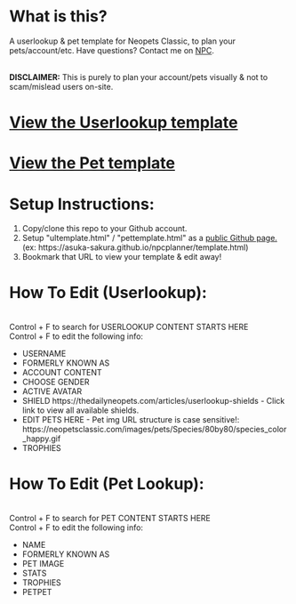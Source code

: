 <h1>What is this?</h1>
A userlookup & pet template for Neopets Classic, to plan your pets/account/etc. Have questions? Contact me on <a href="https://neopetsclassic.com/userlookup/?user=ali">NPC</a>.

<BR><B>DISCLAIMER:</b> This is purely to plan your account/pets visually & not to scam/mislead users on-site.

<h1><a href="https://asuka-sakura.github.io/npcplanner/ultemplate.html">View the Userlookup template</a></h1>
  <h1><a href="https://asuka-sakura.github.io/npcplanner/pettemplate.html">View the Pet template</a></h1>

<h1>Setup Instructions:</h1>
<ol>
  <li>Copy/clone this repo to your Github account.</li>
  <li>Setup "ultemplate.html" / "pettemplate.html" as a <a href="https://guides.github.com/features/pages/">public Github page.</a> (ex: https://asuka-sakura.github.io/npcplanner/template.html)</li>
  <li>Bookmark that URL to view your template & edit away!</li>
  </ol>


<h1>How To Edit (Userlookup):</h1>

  <BR>Control + F to search for USERLOOKUP CONTENT STARTS HERE
  <BR>Control + F to edit the following info:

<ul>
  <li>USERNAME</li>
  <li>FORMERLY KNOWN AS</li>
  <li>ACCOUNT CONTENT</li>
  <li>CHOOSE GENDER</li>
  <li>ACTIVE AVATAR</li>
 <li>SHIELD https://thedailyneopets.com/articles/userlookup-shields - Click link to view all available shields.</li>
<li>EDIT PETS HERE - Pet img URL structure is case sensitive!: https://neopetsclassic.com/images/pets/Species/80by80/species_color_happy.gif</li>
  <li>TROPHIES</li></ul>

    
<h1>How To Edit (Pet Lookup):</h1>

  <BR>Control + F to search for PET CONTENT STARTS HERE
  <BR>Control + F to edit the following info:

<ul>
  <li>NAME</li>
  <li>FORMERLY KNOWN AS</li>
  <li>PET IMAGE</li>
  <li>STATS</li>
  <li>TROPHIES</li>
  <li>PETPET</li>
    </ul>

    
